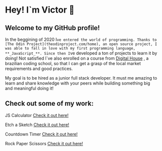 # Hey! I`m Victor 👋

## Welcome to my GitHub profile!

In the beggining of 2020 I`ve entered the world of programming. Thanks to [The Odin Project](theodinproject.com/home), an open source project, I was able to fall in love with my first programming language, **_JavaScript_**. Since then I`ve developed a ton of projects to learn it by doing! Not satisfied I`ve also enrolled on a course from [Digital House](https://www.digitalhouse.com/) , a brazilian coding school, so that I can get a grasp of the local market requirements and good practices.

My goal is to be hired as a junior full stack developer. It must me amazing to learn and share knowledge with your peers while building something big and meaningful doing it!

## Check out some of my work:


JS Calculator [Check it out here!](https://github.com/vhforbes/theCalculator)


Etch a Sketch [Check it out here!](https://github.com/vhforbes/etchASketch)


Countdown Timer [Check it out here!](https://github.com/vhforbes/countdownTimer)

Rock Paper Scissors [Check it out here!](https://github.com/vhforbes/rockPaperScissors)
